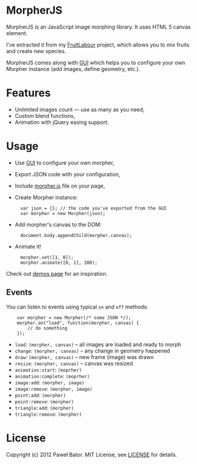 # MorpherJS

MorpherJS is an JavaScript image morphing library. It uses HTML 5 canvas element.

I've extracted it from my [FruitLabour](http://fruit-labour.nibynic.com/) project, which allows you to mix fruits and create new species.

MorpherJS comes along with [GUI] which helps you to configure your own Morpher instance (add images, define geometry, etc.).

# Features

* Unlimited images count &mdash; use as many as you need,
* Custom blend functions,
* Animation with jQuery easing support.

# Usage

* Use [GUI] to configure your own morpher,
* Export JSON code with your configuration,
* Include [morpher.js] file on your page,
* Create Morpher instance:

        var json = {}; // the code you've exported from the GUI
        var morpher = new Morpher(json);
    

* Add morpher's canvas to the DOM:

        document.body.appendChild(morpher.canvas);

* Animate it!

        morpher.set([1, 0]);
        morpher.animate([0, 1], 200);

Check out [demos page] for an inspiration.

## Events

You can listen to events using typical `on` and `off` methods:

        var morpher = new Morpher(/* some JSON */);
        morpher.on("load", function(morpher, canvas) {
            // do something
        });

* `load`: `(morpher, canvas)` – all images are loaded and ready to morph
* `change`: `(morpher, canvas)` – any change in geometry happened
* `draw`: `(morpher, canvas)` – new frame (image) was drawn
* `resize`: `(morpher, canvas)` – canvas was resized
* `animation:start`: `(moprher)`
* `animation:complete`: `(moprher)`
* `image:add`: `(morpher, image)`
* `image:remove`: `(morpher, image)`
* `point:add`: `(morpher)`
* `point:remove`: `(morpher)`
* `triangle:add`: `(morpher)`
* `triangle:remove`: `(morpher)`

# License

Copyright (c) 2012 Paweł Bator. MIT License, see [LICENSE] for details.

[GUI]: http://jembezmamy.github.io/morpher-js/
[morpher.js]: http://jembezmamy.github.io/morpher-js/javascripts/morpher/morpher.js
[demos page]: http://jembezmamy.github.io/morpher-js/demos.html
[LICENSE]: https://github.com/jembezmamy/morpher-js/blob/master/LICENSE

